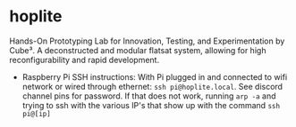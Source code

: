 # hoplite
Hands-On Prototyping Lab for Innovation, Testing, and Experimentation by Cube³. A deconstructed and modular flatsat system, allowing for high reconfigurability and rapid development.

- Raspberry Pi SSH instructions:
With Pi plugged in and connected to wifi network or wired through ethernet: ```ssh pi@hoplite.local```. See discord channel pins for password.
If that does not work, running ```arp -a``` and trying to ssh with the various IP's that show up with the command ```ssh pi@[ip]```
